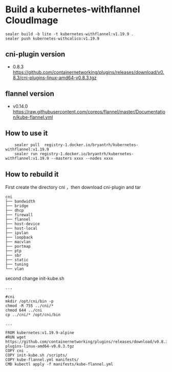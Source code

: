# Build a kubernetes-withflannel CloudImage

```shell script
sealer build -b lite -t kubernetes-withflannel:v1.19.9 .
sealer push kubernetes-withcalico:v1.19.9
```

## cni-plugin version

+ 0.8.3 https://github.com/containernetworking/plugins/releases/download/v0.8.3/cni-plugins-linux-amd64-v0.8.3.tgz

## flannel version
+ v0.14.0 https://raw.githubusercontent.com/coreos/flannel/master/Documentation/kube-flannel.yml

## How to use it
```
    sealer pull  registry-1.docker.io/bryantrh/kubernetes-withflannel:v1.19.9
    sealer run registry-1.docker.io/bryantrh/kubernetes-withflannel:v1.19.9 --masters xxxx --nodes xxxx
```

##  How to rebuild it
First create the directory cni ，then download cni-plugin and tar
```
cni
├── bandwidth
├── bridge
├── dhcp
├── firewall
├── flannel
├── host-device
├── host-local
├── ipvlan
├── loopback
├── macvlan
├── portmap
├── ptp
├── sbr
├── static
├── tuning
└── vlan
```

second change init-kube.sh
```
...

#cni
mkdir /opt/cni/bin -p
chmod -R 755 ../cni/*
chmod 644 ../cni
cp ../cni/* /opt/cni/bin

...
```


```shell script
FROM kubernetes:v1.19.9-alpine
#RUN wget https://github.com/containernetworking/plugins/releases/download/v0.8.3/cni-plugins-linux-amd64-v0.8.3.tgz 
COPY cni .
COPY init-kube.sh /scripts/
COPY kube-flannel.yml manifests/
CMD kubectl apply -f manifests/kube-flannel.yml
```
